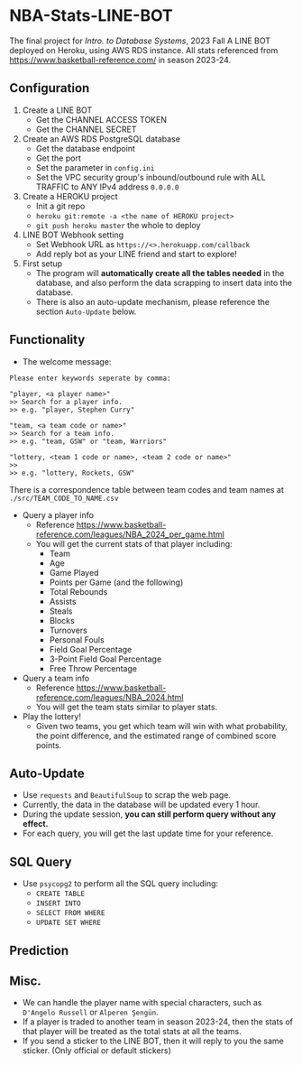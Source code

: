 # NBA-Stats-LINE-BOT
The final project for *Intro. to Database Systems*, 2023 Fall
A LINE BOT deployed on Heroku, using AWS RDS instance.
All stats referenced from <https://www.basketball-reference.com/> in season 2023-24.

## Configuration
1. Create a LINE BOT
	- Get the CHANNEL ACCESS TOKEN
	- Get the CHANNEL SECRET
2. Create an AWS RDS PostgreSQL database
	- Get the database endpoint
	- Get the port
	- Set the parameter in `config.ini`
	- Set the VPC security group's inbound/outbound rule with ALL TRAFFIC to ANY IPv4 address `0.0.0.0`
3. Create a HEROKU project
	- Init a git repo
	- `heroku git:remote -a <the name of HEROKU project>`
	- `git push heroku master` the whole to deploy
4. LINE BOT Webhook setting
	- Set Webhook URL as `https://<>.herokuapp.com/callback`
	- Add reply bot as your LINE friend and start to explore!
5. First setup
    - The program will **automatically create all the tables needed** in the database, and also perform the data scrapping to insert data into the database.
    - There is also an auto-update mechanism, please reference the section `Auto-Update` below.

## Functionality
- The welcome message:
```
Please enter keywords seperate by comma:

"player, <a player name>"
>> Search for a player info.
>> e.g. "player, Stephen Curry"

"team, <a team code or name>"
>> Search for a team info.
>> e.g. "team, GSW" or "team, Warriors"

"lottery, <team 1 code or name>, <team 2 code or name>"
>>
>> e.g. "lottery, Rockets, GSW"
```
There is a correspondence table between team codes and team names at `./src/TEAM_CODE_TO_NAME.csv`
- Query a player info
    - Reference <https://www.basketball-reference.com/leagues/NBA_2024_per_game.html>
    - You will get the current stats of that player including:
        - Team
        - Age
        - Game Played
        - Points per Game (and the following)
        - Total Rebounds
        - Assists
        - Steals
        - Blocks
        - Turnovers
        - Personal Fouls
        - Field Goal Percentage
        - 3-Point Field Goal Percentage
        - Free Throw Percentage
- Query a team info
    - Reference <https://www.basketball-reference.com/leagues/NBA_2024.html>
    - You will get the team stats similar to player stats.
- Play the lottery!
    - Given two teams, you get which team will win with what probability, the point difference, and the estimated range of combined score points.

## Auto-Update
- Use `requests` and `BeautifulSoup` to scrap the web page.
- Currently, the data in the database will be updated every 1 hour.
- During the update session, **you can still perform query without any effect.**
- For each query, you will get the last update time for your reference.

## SQL Query
- Use `psycopg2` to perform all the SQL query including:
    - `CREATE TABLE`
    - `INSERT INTO`
    - `SELECT FROM WHERE`
    - `UPDATE SET WHERE`

## Prediction

## Misc.
- We can handle the player name with special characters, such as `D'Angelo Russell` or `Alperen Şengün`.
- If a player is traded to another team in season 2023-24, then the stats of that player will be treated as the total stats at all the teams.
- If you send a sticker to the LINE BOT, then it will reply to you the same sticker. (Only official or default stickers)